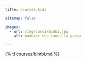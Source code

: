 ```yaml
---
title: courses.kids

sitemap: false

images:
  - url: /img/corsi/bimbi.jpg
    alt: bambini che fanno la pasta

---
```


{% tf courses/bimbi.md %}